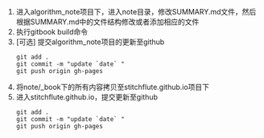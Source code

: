 1. 进入algorithm_note项目下，进入note目录，修改SUMMARY.md文件，然后根据SUMMARY.md中的文件结构修改或者添加相应的文件
2. 执行gitbook build命令
3. [可选] 提交algorithm_note项目的更新至github
	```
	git add .
	git commit -m "update `date` "
	git push origin gh-pages
	```
4. 将note/_book下的所有内容拷贝至stitchflute.github.io项目下
5. 进入stitchflute.github.io，提交更新至github
	```
	git add .
	git commit -m "update `date` "
	git push origin gh-pages
	```